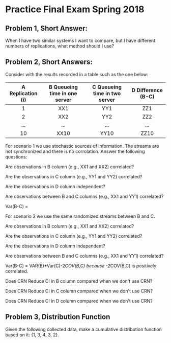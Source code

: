 # Practice Final Exam Spring 2018

## Problem 1, Short Answer:
When I have two similar systems I want to compare, but I have different numbers of replications, what method should I use? 


## Problem 2, Short Answers:
Consider with the results recorded in a table such as the one below:


| A Replication (i)| B Queueing time in one server| C Queueing time in two server| D Difference (B-C) |
| :-----------: |:-------------:| :----:| :----: |
| 1      | XX1 | YY1 | ZZ1 |
| 2      | XX2     |   YY2 | ZZ2 |
| ... | ...      |   ... | ...|
| 10 | XX10 | YY10 | ZZ10|

For scenario 1 we use stochastic sources of information. The streams are not synchronized and there is no corrolation. Answer the following questions:

Are observations in B column (e.g., XX1 and XX2) correlated?


Are the observations in C column (e.g., YY1 and YY2) correlated?


Are the observations in D column independent?


Are observations between B and C columns (e.g., XX1 and YY1) correlated? 


Var(B-C) = 



For scenario 2 we use the same randomized streams between B and C. 


Are observations in B column (e.g., XX1 and XX2) correlated?


Are the observations in C column (e.g., YY1 and YY2) correlated?


Are the observations in D column independent?


Are observations between B and C columns (e.g., XX1 and YY1) correlated? 


Var(B-C) = 
VAR(B)+Var(C)-2*COV(B,C) because -2*COV(B,C) is positively correlated. 


Does CRN Reduce CI in B column compared when we don't use CRN?


Does CRN Reduce CI in C column compared when we don't use CRN?


Does CRN Reduce CI in D column compared when we don't use CRN?


## Problem 3, Distribution Function

Given the following collected data, make a cumulative distribution function based on it:
{1, 3, 4, 3, 2}.
